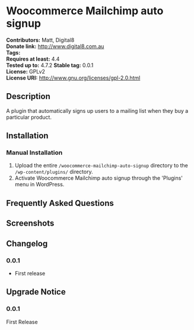 # Woocommerce Mailchimp auto signup #
**Contributors:**      Matt, Digital8  
**Donate link:**       http://www.digital8.com.au  
**Tags:**  
**Requires at least:** 4.4  
**Tested up to:**      4.7.2 
**Stable tag:**        0.0.1  
**License:**           GPLv2  
**License URI:**       http://www.gnu.org/licenses/gpl-2.0.html  

## Description ##

A plugin that automatically signs up users to a mailing list when they buy a particular product.

## Installation ##

### Manual Installation ###

1. Upload the entire `/woocommerce-mailchimp-auto-signup` directory to the `/wp-content/plugins/` directory.
2. Activate Woocommerce Mailchimp auto signup through the 'Plugins' menu in WordPress.

## Frequently Asked Questions ##


## Screenshots ##


## Changelog ##

### 0.0.1 ###
* First release

## Upgrade Notice ##

### 0.0.1 ###
First Release
